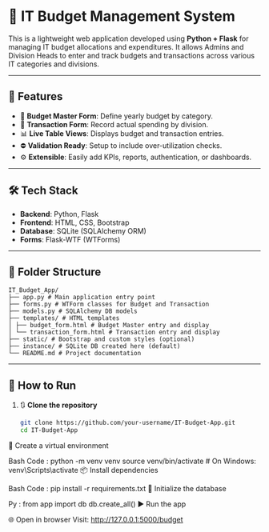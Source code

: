 # 💼 IT Budget Management System

This is a lightweight web application developed using **Python + Flask** for managing IT budget allocations and expenditures. It allows Admins and Division Heads to enter and track budgets and transactions across various IT categories and divisions.

---

## 🚀 Features

- 🎯 **Budget Master Form**: Define yearly budget by category.
- 🧾 **Transaction Form**: Record actual spending by division.
- 📊 **Live Table Views**: Displays budget and transaction entries.
- ⛔ **Validation Ready**: Setup to include over-utilization checks.
- ⚙️ **Extensible**: Easily add KPIs, reports, authentication, or dashboards.

---

## 🛠️ Tech Stack

- **Backend**: Python, Flask
- **Frontend**: HTML, CSS, Bootstrap
- **Database**: SQLite (SQLAlchemy ORM)
- **Forms**: Flask-WTF (WTForms)

---

## 📁 Folder Structure
```
IT_Budget_App/
├── app.py # Main application entry point
├── forms.py # WTForm classes for Budget and Transaction
├── models.py # SQLAlchemy DB models
├── templates/ # HTML templates
│ ├── budget_form.html # Budget Master entry and display
│ └── transaction_form.html # Transaction entry and display
├── static/ # Bootstrap and custom styles (optional)
├── instance/ # SQLite DB created here (default)
└── README.md # Project documentation
```


---

## 📌 How to Run

1. 🔃 **Clone the repository**
   ```bash
   git clone https://github.com/your-username/IT-Budget-App.git
   cd IT-Budget-App
🐍 Create a virtual environment

Bash Code :
python -m venv venv
source venv/bin/activate  # On Windows: venv\Scripts\activate
📦 Install dependencies

Bash Code :
pip install -r requirements.txt
🔧 Initialize the database


Py : from app import db
db.create_all()
▶️ Run the app


🌐 Open in browser
Visit: http://127.0.0.1:5000/budget
